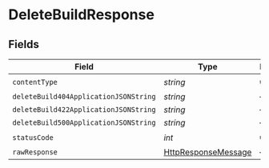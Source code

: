 # DeleteBuildResponse


## Fields

| Field                                                                                                                | Type                                                                                                                 | Required                                                                                                             | Description                                                                                                          |
| -------------------------------------------------------------------------------------------------------------------- | -------------------------------------------------------------------------------------------------------------------- | -------------------------------------------------------------------------------------------------------------------- | -------------------------------------------------------------------------------------------------------------------- |
| `contentType`                                                                                                        | *string*                                                                                                             | :heavy_check_mark:                                                                                                   | N/A                                                                                                                  |
| `deleteBuild404ApplicationJSONString`                                                                                | *string*                                                                                                             | :heavy_minus_sign:                                                                                                   | N/A                                                                                                                  |
| `deleteBuild422ApplicationJSONString`                                                                                | *string*                                                                                                             | :heavy_minus_sign:                                                                                                   | N/A                                                                                                                  |
| `deleteBuild500ApplicationJSONString`                                                                                | *string*                                                                                                             | :heavy_minus_sign:                                                                                                   | N/A                                                                                                                  |
| `statusCode`                                                                                                         | *int*                                                                                                                | :heavy_check_mark:                                                                                                   | N/A                                                                                                                  |
| `rawResponse`                                                                                                        | [HttpResponseMessage](https://learn.microsoft.com/en-us/dotnet/api/system.net.http.httpresponsemessage?view=net-5.0) | :heavy_minus_sign:                                                                                                   | N/A                                                                                                                  |